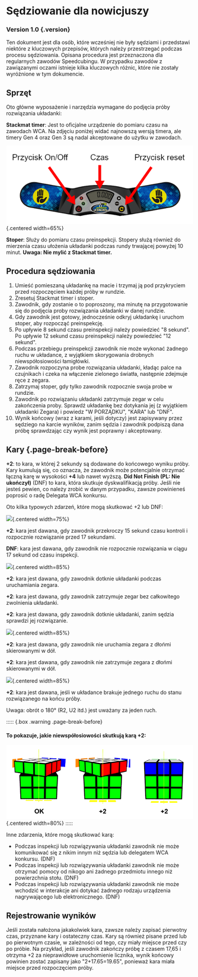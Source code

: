 # Sędziowanie dla nowicjuszy

### Version 1.0 {.version}

Ten dokument jest dla osób, które wcześniej nie były sędziami i przedstawi niektóre z kluczowych przepisów, których należy przestrzegać podczas procesu sędziowania. Opisana procedura jest przeznaczona dla regularnych zawodów Speedcubingu. W przypadku zawodów z zawiązanymi oczami istnieje kilka kluczowych różnic, które nie zostały wyróżnione w tym dokumencie.

## Sprzęt

Oto główne wyposażenie i narzędzia wymagane do podjęcia próby rozwiązania układanki:

**Stackmat timer**: Jest to oficjalne urządzenie do pomiaru czasu na zawodach WCA. Na zdjęciu poniżej widać najnowszą wersją timera, ale timery Gen 4 oraz Gen 3 są nadal akceptowane do użytku w zawodach.

![](images/timer-pl.png){.centered width=65%}

**Stoper**: Służy do pomiaru czasu preinspekcji. Stopery służą również do mierzenia czasu ułożenia układanki podczas rundy trwającej powyżej 10 minut. **Uwaga: Nie mylić z Stackmat timer.**

## Procedura sędziowania

1. Umieść pomieszaną układankę na macie i trzymaj ją pod przykryciem przed rozpoczęciem każdej próby w rundzie.
2. Zresetuj Stackmat timer i stoper.
3. Zawodnik, gdy zostanie o to poproszony, ma minutę na przygotowanie się do podjęcia proby rozwiązania układanki w danej rundzie.
4. Gdy zawodnik jest gotowy, jednocześnie odkryj układankę i uruchom stoper, aby rozpocząć preinspekcję.
5. Po upływie 8 sekund czasu preinspekcji należy powiedzieć "8 sekund". Po upływie 12 sekund czasu preinspekcji należy powiedzieć "12 sekund".
6. Podczas przebiegu preinspekcji zawodnik nie może wykonać żadnego ruchu w układance, z wyjątkiem skorygowania drobnych niewspółosiowości łamigłówki.
7. Zawodnik rozpoczyna probe rozwiązania układanki, kładąc palce na czujnikach i czeka na włączenie zielonego światła, następnie zdejmuje ręce z zegara.
8. Zatrzymaj stoper, gdy tylko zawodnik rozpocznie swoja probe w rundzie.
9. Zawodnik po rozwiązaniu układanki zatrzymuje zegar w celu zakończenia proby. Sprawdź układankę bez dotykania jej (z wyjątkiem układanki Zegara) i powiedz "W PORZĄDKU", "KARA" lub "DNF".
10. Wynik końcowy (wraz z karami, jeśli dotyczy) jest zapisywany przez sędziego na karcie wyników, zanim sędzia i zawodnik podpiszą dana próbę sprawdzając czy wynik jest poprawny i akceptowany.

## Kary {.page-break-before}

**+2**: to kara, w której 2 sekundy są dodawane do końcowego wyniku próby. Kary kumulują się, co oznacza, że zawodnik może potencjalnie otrzymać łączną karę w wysokości **+4** lub nawet wyższą. **Did Not Finish (PL: Nie ukończył)** (DNF) to kara, która skutkuje dyskwalifikacją próby. Jeśli nie jesteś pewien, co należy zrobić w danym przypadku, zawsze powinieneś poprosić o radę Delegata WCA konkursu.

Oto kilka typowych zdarzeń, które mogą skutkować +2 lub DNF:

![](images/penalty1.png){.centered width=75%}

**+2**: kara jest dawana, gdy zawodnik przekroczy 15 sekund czasu kontroli i rozpocznie rozwiązanie przed 17 sekundami.

**DNF**: kara jest dawana, gdy zawodnik nie rozpocznie rozwiązania w ciągu 17 sekund od czasu inspekcji.

![](images/penalty2.png){.centered width=85%}

**+2**: kara jest dawana, gdy zawodnik dotknie układanki podczas uruchamiania zegara.

**+2**: kara jest dawana, gdy zawodnik zatrzymuje zegar bez całkowitego zwolnienia układanki.

**+2**: kara jest dawana, gdy zawodnik dotknie układanki, zanim sędzia sprawdzi jej rozwiązanie.

![](images/penalty3.png){.centered width=85%}

**+2**: kara jest dawana, gdy zawodnik nie uruchamia zegara z dłońmi skierowanymi w dół.

**+2**: kara jest dawana, gdy zawodnik nie zatrzymuje zegara z dłońmi skierowanymi w dół.

![](images/penalty4.png){.centered width=85%}

**+2**: kara jest dawana, jeśli w układance brakuje jednego ruchu do stanu rozwiązanego na końcu próby.

Uwaga: obrót o 180° (R2, U2 itd.) jest uważany za jeden ruch.

::::: {.box .warning .page-break-before}

#### To pokazuje, jakie niewspółosiowości skutkują karą +2:

![](images/misalignments.png){.centered width=80%}
:::::

Inne zdarzenia, które mogą skutkować karą:

- Podczas inspekcji lub rozwiązywania układanki zawodnik nie może komunikować się z nikim innym niż sędzia lub delegatem WCA konkursu. (DNF)
- Podczas inspekcji lub rozwiązywania układanki zawodnik nie może otrzymać pomocy od nikogo ani żadnego przedmiotu innego niż powierzchnia stołu. (DNF)
- Podczas inspekcji lub rozwiązywania układanki zawodnik nie może wchodzić w interakcje ani dotykać żadnego rodzaju urządzenia nagrywającego lub elektronicznego. (DNF)

## Rejestrowanie wyników

Jeśli została nałożona jakakolwiek kara, zawsze należy zapisać pierwotny czas, przyznane kary i ostateczny czas. Kary są również pisane przed lub po pierwotnym czasie, w zależności od tego, czy miały miejsce przed czy po próbie. Na przykład, jeśli zawodnik zakończy próbę z czasem 17,65 i otrzyma +2 za nieprawidłowe uruchomienie licznika, wynik końcowy powinien zostać zapisany jako "2+17.65=19.65", ponieważ kara miała miejsce przed rozpoczęciem próby.
